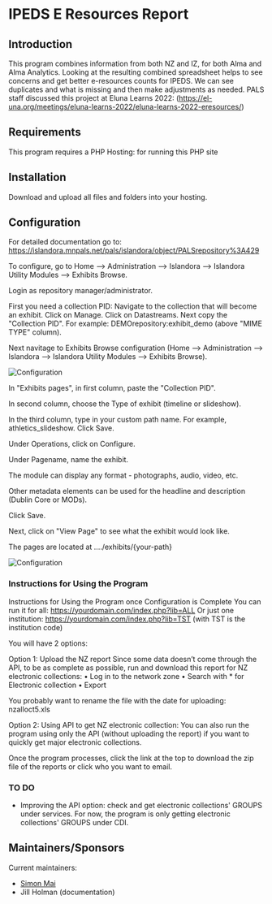 # IPEDS E Resources Report

## Introduction
This program combines information from both NZ and IZ, for both Alma and Alma Analytics. Looking at the resulting combined spreadsheet helps to see concerns and get better e-resources counts for IPEDS. We can see duplicates and what is missing and then make adjustments as needed.
PALS staff discussed this project at Eluna Learns 2022: (https://el-una.org/meetings/eluna-learns-2022/eluna-learns-2022-eresources/)

## Requirements

This program requires a PHP Hosting: for running this PHP site 

## Installation

Download and upload all files and folders into your hosting. 

## Configuration

For detailed documentation go to: https://islandora.mnpals.net/pals/islandora/object/PALSrepository%3A429

To configure, go to Home --> Administration --> Islandora --> Islandora Utility Modules --> Exhibits Browse. 

Login as repository manager/administrator.  

First you need a collection PID: Navigate to the collection that will become an exhibit.  Click on Manage.  Click on Datastreams.
Next copy the "Collection PID".  For example: DEMOrepository:exhibit_demo (above "MIME TYPE" column). 

Next navitage to Exhibits Browse configuration (Home --> Administration --> Islandora --> Islandora Utility Modules --> Exhibits Browse).

![Configuration](http://iprotion.com/sites/default/files/2018-03/exhibits.jpg)

In "Exhibits pages", in first column, paste the "Collection PID".  

In second column, choose the Type of exhibit (timeline or slideshow).

In the third column, type in your custom path name.  For example, athletics_slideshow.  Click Save.

Under Operations, click on Configure. 

Under Pagename, name the exhibit.  

The module can display any format - photographs, audio, video, etc. 

Other metadata elements can be used for the headline and description (Dublin Core or MODs).

Click Save.  

Next, click on "View Page" to see what the exhibit would look like.

The pages are located at ..../exhibits/{your-path} 

![Configuration](http://iprotion.com/sites/default/files/2018-03/tl.jpg)

### Instructions for Using the Program

Instructions for Using the Program once Configuration is Complete
You can run it for all: https://yourdomain.com/index.php?lib=ALL
Or just one institution: https://yourdomain.com/index.php?lib=TST (with TST is the institution code)

You will have 2 options:

Option 1: Upload the NZ report
Since some data doesn’t come through the API, to be as complete as possible, run and download this report for NZ electronic collections:
•	Log in to the network zone
•	Search with * for Electronic collection
•	Export

You probably want to rename the file with the date for uploading: nzalloct5.xls

Option 2: Using API to get NZ electronic collection:
You can also run the program using only the API (without uploading the report) if you want to quickly get major electronic collections.

Once the program processes, click the link at the top to download the zip file of the reports or click who you want to email.

### TO DO

* Improving the API option: check and get electronic collections' GROUPS under services. For now, the program is only getting electronic collections' GROUPS under CDI.

## Maintainers/Sponsors

Current maintainers:

* [Simon Mai](https://github.com/simonhm)
* Jill Holman (documentation)
